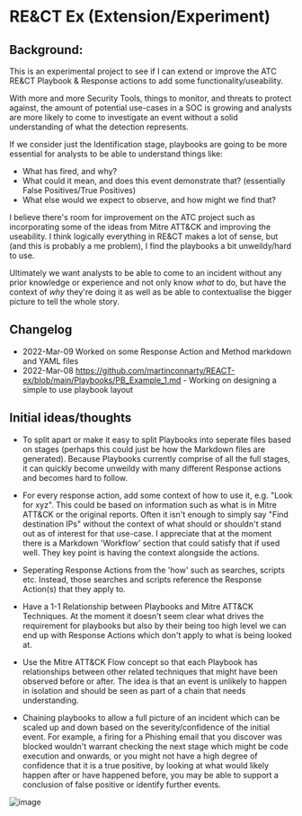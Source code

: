 # RE&CT Ex (Extension/Experiment)

## Background:

This is an experimental project to see if I can extend or improve the ATC RE&CT Playbook & Response actions to add some functionality/useability.

With more and more Security Tools, things to monitor, and threats to protect against, the amount of potential use-cases in a SOC is growing and analysts are more likely to come to investigate an event without a solid understanding of what the detection represents.

If we consider just the Identification stage, playbooks are going to be more essential for analysts to be able to understand things like:

- What has fired, and why? 
- What could it mean, and does this event demonstrate that? (essentially False Positives/True Positives)
- What else would we expect to observe, and how might we find that?

I believe there's room for improvement on the ATC project such as incorporating some of the ideas from Mitre ATT&CK and improving the useability. I think logically everything in RE&CT makes a lot of sense, but (and this is probably a me problem), I find the playbooks a bit unweildy/hard to use. 

Ultimately we want analysts to be able to come to an incident without any prior knowledge or experience and not only know *what* to do, but have the context of *why* they're doing it as well as be able to contextualise the bigger picture to tell the whole story.

##  Changelog

- 2022-Mar-09 Worked on some Response Action and Method markdown and YAML files
- 2022-Mar-08 https://github.com/martinconnarty/REACT-ex/blob/main/Playbooks/PB_Example_1.md - Working on designing a simple to use playbook layout


## Initial ideas/thoughts


- To split apart or make it easy to split Playbooks into seperate files based on stages (perhaps this could just be how the Markdown files are generated). Because Playbooks currently comprise of all the full stages, it can quickly become unweildy with many different Response actions and becomes hard to follow.

- For every response action, add some context of how to use it, e.g. "Look for xyz". This could be based on information such as what is in Mitre ATT&CK or the original reports. Often it isn't enough to simply say "Find destination IPs" without the context of what should or shouldn't stand out as of interest for that use-case. I appreciate that at the moment there is a Markdown 'Workflow' section that could satisfy that if used well. They key point is having the context alongside the actions.

- Seperating Response Actions from the 'how' such as searches, scripts etc. Instead, those searches and scripts reference the Response Action(s) that they apply to.

- Have a 1-1 Relationship between Playbooks and Mitre ATT&CK Techniques. At the moment it doesn't seem clear what drives the requirement for playbooks but also by their being too high level we can end up with Response Actions which don't apply to what is being looked at.

- Use the Mitre ATT&CK Flow concept so that each Playbook has relationships between other related techniques that might have been observed before or after. The idea is that an event is unlikely to happen in isolation and should be seen as part of a chain that needs understanding. 

- Chaining playbooks to allow a full picture of an incident which can be scaled up and down based on the severity/confidence of the initial event. 
For example, a firing for a Phishing email that you discover was blocked wouldn't warrant checking the next stage which might be code execution and onwards, or you might not have a high degree of confidence that it is a true positive, by looking at what would likely happen after or have happened before, you may be able to support a conclusion of false positive or identify further events.


![image](https://user-images.githubusercontent.com/6506886/223656230-7a9c7234-64f5-4ef7-8df7-d209728f4eab.png)

